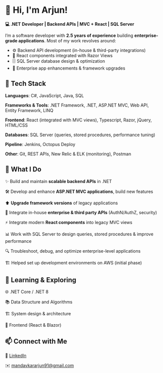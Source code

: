 # 👋 Hi, I'm Arjun!

**💻 .NET Developer | Backend APIs | MVC + React | SQL Server**

I’m a software developer with **2.5 years of experience** building **enterprise-grade applications**.
Most of my work revolves around: 
- ⚙️ Backend API development (in-house & third-party integrations)
- 🎨 React components integrated with Razor Views
- 🗄️ SQL Server database design & optimization
- 🚀 Enterprise app enhancements & framework upgrades

## 🔧 Tech Stack

**Languages**: C#, JavaScript, Java, SQL

**Frameworks & Tools**: .NET Framework, .NET, ASP.NET MVC, Web API, Entity Framework, LINQ

**Frontend**: React (integrated with MVC views), Typescript, Razor, jQuery, HTML/CSS

**Databases**: SQL Server (queries, stored procedures, performance tuning)

**Pipeline**: Jenkins, Octopus Deploy

**Other**: Git, REST APIs, New Relic & ELK (monitoring), Postman

## 🚀 What I Do

✨ Build and maintain **scalable backend APIs** in .NET

🛠️ Develop and enhance **ASP.NET MVC applications**, build new features

⬆️ **Upgrade framework versions** of legacy applications

🔗 Integrate in-house **enterprise & third party APIs** (AuthN/AuthZ, security)

⚡ Integrate modern **React components** into legacy MVC views

📊 Work with SQL Server to design queries, stored procedures & improve performance

🔍 Troubleshoot, debug, and optimize enterprise-level applications

🏗️ Helped set up development environments on AWS (initial phase)

## 🌱 Learning & Exploring

🌐 .NET Core / .NET 8

📚 Data Structure and Algorithms

🏗️ System design & architecture

🎨 Frontend (React & Blazor)

## 📫 Connect with Me

💼 [LinkedIn](https://www.linkedin.com/in/arjunmandavkar/)

✉️ [mandavkararjun91@gmail.com](mandavkararjun91@gmail.com)

<!---
ArjunMandavkar/ArjunMandavkar is a ✨ special ✨ repository because its `README.md` (this file) appears on your GitHub profile.
You can click the Preview link to take a look at your changes.
--->
